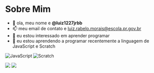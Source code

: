 # Sobre Mim



- 👋 ola, meu nome e **@luiz1227jrbb**
- 📫 meu email de contato e luiz.rabelo.morais@escola.pr.gov.br
- 👀 eu estou interessado em aprender programar
- 🌱 eu estou aprendendo a programar recentemente a linguagem de JavaScript e Scratch

![JavaScript](https://img.shields.io/badge/JavaScript-323330?style=for-the-badge&logo=javascript&logoColor=F7DF1E)
![Scratch](https://img.shields.io/badge/Scratch-4D97FF?style=for-the-badge&logo=Scratch&logoColor=white)

 <img src="https://img.shields.io/badge/PlayStation-003791?style=for-the-badge&logo=playstation&logoColor=white" />

 <img src="https://img.shields.io/badge/Discord-5865F2?style=for-the-badge&logo=discord&logoColor=white" />


<!---
luiz1227jrbb/luiz1227jrbb is a ✨ special ✨ repository because its `README.md` (this file) appears on your GitHub profile.
You can click the Preview link to take a look at your changes.
--->

